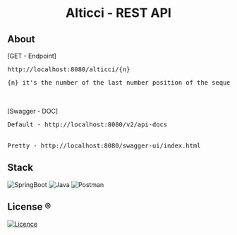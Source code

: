 <h1 align="center">Alticci - REST API</h1>

## About 

[GET - Endpoint]

<pre>http://localhost:8080/alticci/{n}</pre>

<pre>{n} it's the number of the last number position of the sequence.</pre>

<br />
<br />
[Swagger - DOC]

<pre>
Default - http://localhost:8080/v2/api-docs
<br />
Pretty - http://localhost:8080/swagger-ui/index.html
</pre>

## Stack 

![SpringBoot](https://img.shields.io/badge/Spring-6DB33F?style=for-the-badge&logo=spring&logoColor=white)
![Java](https://img.shields.io/badge/Java-ED8B00?style=for-the-badge&logo=java&logoColor=white)
![Postman](https://img.shields.io/badge/postman-FF6C37?style=for-the-badge&logo=postman&logoColor=white)

## License ®️

[![Licence](https://img.shields.io/github/license/Ileriayo/markdown-badges?style=for-the-badge)](./LICENSE)
